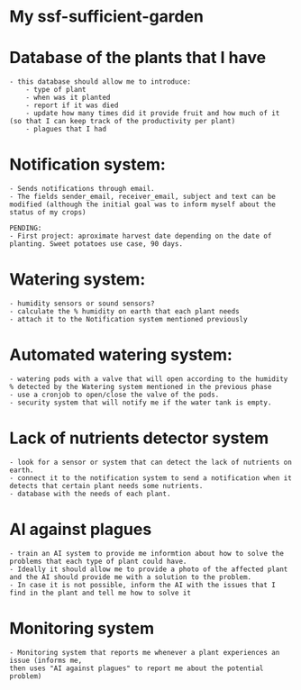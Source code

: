 # My ssf-sufficient-garden

# Database of the plants that I have
    - this database should allow me to introduce:
        - type of plant
        - when was it planted
        - report if it was died
        - update how many times did it provide fruit and how much of it (so that I can keep track of the productivity per plant)
        - plagues that I had

# Notification system: 
    - Sends notifications through email.
    - The fields sender_email, receiver_email, subject and text can be modified (although the initial goal was to inform myself about the status of my crops)
    
    PENDING:
    - First project: aproximate harvest date depending on the date of planting. Sweet potatoes use case, 90 days. 

# Watering system: 
    - humidity sensors or sound sensors?
    - calculate the % humidity on earth that each plant needs
    - attach it to the Notification system mentioned previously

# Automated watering system: 
    - watering pods with a valve that will open according to the humidity % detected by the Watering system mentioned in the previous phase
    - use a cronjob to open/close the valve of the pods.
    - security system that will notify me if the water tank is empty. 

# Lack of nutrients detector system
    - look for a sensor or system that can detect the lack of nutrients on earth. 
    - connect it to the notification system to send a notification when it detects that certain plant needs some nutrients. 
    - database with the needs of each plant. 

# AI against plagues
    - train an AI system to provide me informtion about how to solve the problems that each type of plant could have. 
    - Ideally it should allow me to provide a photo of the affected plant and the AI should provide me with a solution to the problem.
    - In case it is not possible, inform the AI with the issues that I find in the plant and tell me how to solve it

# Monitoring system
    - Monitoring system that reports me whenever a plant experiences an issue (informs me, 
    then uses "AI against plagues" to report me about the potential problem)